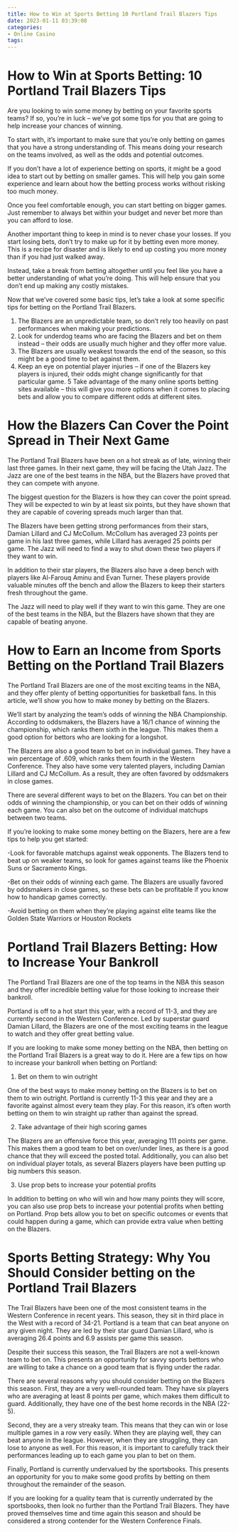 ```yaml
---
title: How to Win at Sports Betting 10 Portland Trail Blazers Tips
date: 2023-01-11 03:39:08
categories:
- Online Casino
tags:
---
```



# How to Win at Sports Betting: 10 Portland Trail Blazers Tips

Are you looking to win some money by betting on your favorite sports teams? If so, you’re in luck – we’ve got some tips for you that are going to help increase your chances of winning.

To start with, it’s important to make sure that you’re only betting on games that you have a strong understanding of. This means doing your research on the teams involved, as well as the odds and potential outcomes.

If you don’t have a lot of experience betting on sports, it might be a good idea to start out by betting on smaller games. This will help you gain some experience and learn about how the betting process works without risking too much money.

Once you feel comfortable enough, you can start betting on bigger games. Just remember to always bet within your budget and never bet more than you can afford to lose.

Another important thing to keep in mind is to never chase your losses. If you start losing bets, don’t try to make up for it by betting even more money. This is a recipe for disaster and is likely to end up costing you more money than if you had just walked away.

Instead, take a break from betting altogether until you feel like you have a better understanding of what you’re doing. This will help ensure that you don’t end up making any costly mistakes.

Now that we’ve covered some basic tips, let’s take a look at some specific tips for betting on the Portland Trail Blazers.

1. The Blazers are an unpredictable team, so don’t rely too heavily on past performances when making your predictions.
2. Look for underdog teams who are facing the Blazers and bet on them instead – their odds are usually much higher and they offer more value. 
3. The Blazers are usually weakest towards the end of the season, so this might be a good time to bet against them. 
4. Keep an eye on potential player injuries – if one of the Blazers key players is injured, their odds might change significantly for that particular game.  5 Take advantage of the many online sports betting sites available – this will give you more options when it comes to placing bets and allow you to compare different odds at different sites.

#  How the Blazers Can Cover the Point Spread in Their Next Game

The Portland Trail Blazers have been on a hot streak as of late, winning their last three games. In their next game, they will be facing the Utah Jazz. The Jazz are one of the best teams in the NBA, but the Blazers have proved that they can compete with anyone.

The biggest question for the Blazers is how they can cover the point spread. They will be expected to win by at least six points, but they have shown that they are capable of covering spreads much larger than that.

The Blazers have been getting strong performances from their stars, Damian Lillard and CJ McCollum. McCollum has averaged 23 points per game in his last three games, while Lillard has averaged 25 points per game. The Jazz will need to find a way to shut down these two players if they want to win.

In addition to their star players, the Blazers also have a deep bench with players like Al-Farouq Aminu and Evan Turner. These players provide valuable minutes off the bench and allow the Blazers to keep their starters fresh throughout the game.

The Jazz will need to play well if they want to win this game. They are one of the best teams in the NBA, but the Blazers have shown that they are capable of beating anyone.

#  How to Earn an Income from Sports Betting on the Portland Trail Blazers

The Portland Trail Blazers are one of the most exciting teams in the NBA, and they offer plenty of betting opportunities for basketball fans. In this article, we’ll show you how to make money by betting on the Blazers.

We’ll start by analyzing the team’s odds of winning the NBA Championship. According to oddsmakers, the Blazers have a 16/1 chance of winning the championship, which ranks them sixth in the league. This makes them a good option for bettors who are looking for a longshot.

The Blazers are also a good team to bet on in individual games. They have a win percentage of .609, which ranks them fourth in the Western Conference. They also have some very talented players, including Damian Lillard and CJ McCollum. As a result, they are often favored by oddsmakers in close games.

There are several different ways to bet on the Blazers. You can bet on their odds of winning the championship, or you can bet on their odds of winning each game. You can also bet on the outcome of individual matchups between two teams.

If you’re looking to make some money betting on the Blazers, here are a few tips to help you get started:

-Look for favorable matchups against weak opponents. The Blazers tend to beat up on weaker teams, so look for games against teams like the Phoenix Suns or Sacramento Kings.

-Bet on their odds of winning each game. The Blazers are usually favored by oddsmakers in close games, so these bets can be profitable if you know how to handicap games correctly.

-Avoid betting on them when they’re playing against elite teams like the Golden State Warriors or Houston Rockets

#  Portland Trail Blazers Betting: How to Increase Your Bankroll

The Portland Trail Blazers are one of the top teams in the NBA this season and they offer incredible betting value for those looking to increase their bankroll.

Portland is off to a hot start this year, with a record of 11-3, and they are currently second in the Western Conference. Led by superstar guard Damian Lillard, the Blazers are one of the most exciting teams in the league to watch and they offer great betting value.

If you are looking to make some money betting on the NBA, then betting on the Portland Trail Blazers is a great way to do it. Here are a few tips on how to increase your bankroll when betting on Portland:

1) Bet on them to win outright

One of the best ways to make money betting on the Blazers is to bet on them to win outright. Portland is currently 11-3 this year and they are a favorite against almost every team they play. For this reason, it’s often worth betting on them to win straight up rather than against the spread.

2) Take advantage of their high scoring games

The Blazers are an offensive force this year, averaging 111 points per game. This makes them a good team to bet on over/under lines, as there is a good chance that they will exceed the posted total. Additionally, you can also bet on individual player totals, as several Blazers players have been putting up big numbers this season.

3) Use prop bets to increase your potential profits

In addition to betting on who will win and how many points they will score, you can also use prop bets to increase your potential profits when betting on Portland. Prop bets allow you to bet on specific outcomes or events that could happen during a game, which can provide extra value when betting on the Blazers.

#  Sports Betting Strategy: Why You Should Consider betting on the Portland Trail Blazers

The Trail Blazers have been one of the most consistent teams in the Western Conference in recent years. This season, they sit in third place in the West with a record of 34-21. Portland is a team that can beat anyone on any given night. They are led by their star guard Damian Lillard, who is averaging 26.4 points and 6.9 assists per game this season.

Despite their success this season, the Trail Blazers are not a well-known team to bet on. This presents an opportunity for savvy sports bettors who are willing to take a chance on a good team that is flying under the radar.

There are several reasons why you should consider betting on the Blazers this season. First, they are a very well-rounded team. They have six players who are averaging at least 8 points per game, which makes them difficult to guard. Additionally, they have one of the best home records in the NBA (22-5).

Second, they are a very streaky team. This means that they can win or lose multiple games in a row very easily. When they are playing well, they can beat anyone in the league. However, when they are struggling, they can lose to anyone as well. For this reason, it is important to carefully track their performances leading up to each game you plan to bet on them.

Finally, Portland is currently undervalued by the sportsbooks. This presents an opportunity for you to make some good profits by betting on them throughout the remainder of the season.

If you are looking for a quality team that is currently underrated by the sportsbooks, then look no further than the Portland Trail Blazers. They have proved themselves time and time again this season and should be considered a strong contender for the Western Conference Finals.